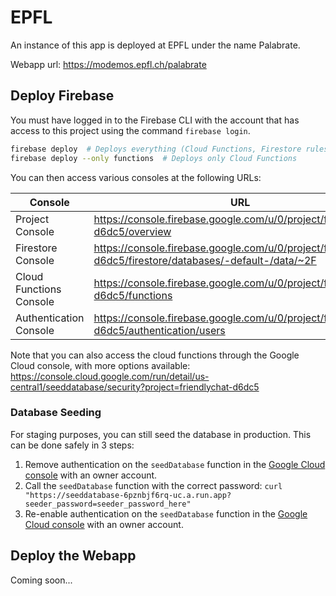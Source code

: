 # EPFL

An instance of this app is deployed at EPFL under the name Palabrate.

Webapp url: https://modemos.epfl.ch/palabrate

## Deploy Firebase

You must have logged in to the Firebase CLI with the account that has access to this project using the command `firebase login`.

```bash
firebase deploy  # Deploys everything (Cloud Functions, Firestore rules)
firebase deploy --only functions  # Deploys only Cloud Functions
```

You can then access various consoles at the following URLs:

| Console                 | URL                                                                                                       |
| ----------------------- | --------------------------------------------------------------------------------------------------------- |
| Project Console         | https://console.firebase.google.com/u/0/project/friendlychat-d6dc5/overview                               |
| Firestore Console       | https://console.firebase.google.com/u/0/project/friendlychat-d6dc5/firestore/databases/-default-/data/~2F |
| Cloud Functions Console | https://console.firebase.google.com/u/0/project/friendlychat-d6dc5/functions                              |
| Authentication Console  | https://console.firebase.google.com/u/0/project/friendlychat-d6dc5/authentication/users                   |

Note that you can also access the cloud functions through the Google Cloud console, with more options available:
https://console.cloud.google.com/run/detail/us-central1/seeddatabase/security?project=friendlychat-d6dc5

### Database Seeding

For staging purposes, you can still seed the database in production. This can be done safely in 3 steps:

1. Remove authentication on the `seedDatabase` function in the [Google Cloud console](https://console.cloud.google.com/run/detail/us-central1/seeddatabase/security?project=friendlychat-d6dc5&authuser=4) with an owner account.
2. Call the `seedDatabase` function with the correct password: `curl "https://seeddatabase-6pznbjf6rq-uc.a.run.app?seeder_password=seeder_password_here"`
3. Re-enable authentication on the `seedDatabase` function in the [Google Cloud console](https://console.cloud.google.com/run/detail/us-central1/seeddatabase/security?project=friendlychat-d6dc5&authuser=4) with an owner account.

## Deploy the Webapp

Coming soon...
